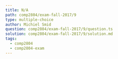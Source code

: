 ```yaml
---
title: N/A
path: comp2804/exam-fall-2017/9
type: multiple-choice
author: Michiel Smid
question: comp2804/exam-fall-2017/9/question.ts
solution: comp2804/exam-fall-2017/9/solution.md
tags:
  - comp2804
  - comp2804-exam
---
```

